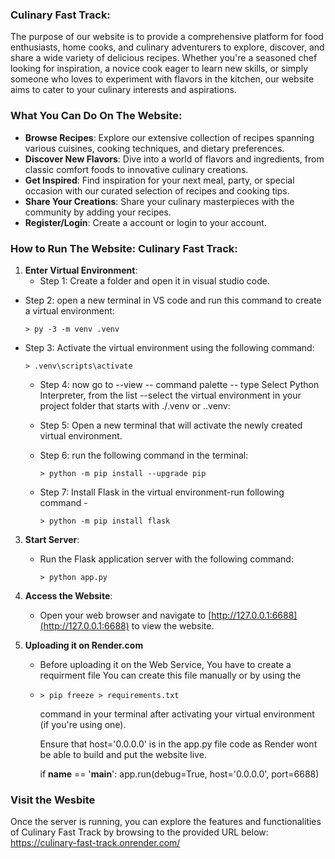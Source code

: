 ### Culinary Fast Track:
The purpose of our website is to provide a comprehensive platform for food enthusiasts, home cooks, and culinary adventurers to explore, discover, and share a wide variety of delicious recipes. Whether you're a seasoned chef looking for inspiration, a novice cook eager to learn new skills, or simply someone who loves to experiment with flavors in the kitchen, our website aims to cater to your culinary interests and aspirations.

### What You Can Do On The Website:

- **Browse Recipes**: Explore our extensive collection of recipes spanning various cuisines, cooking techniques, and dietary preferences.
- **Discover New Flavors**: Dive into a world of flavors and ingredients, from classic comfort foods to innovative culinary creations.
- **Get Inspired**: Find inspiration for your next meal, party, or special occasion with our curated selection of recipes and cooking tips.
- **Share Your Creations**: Share your culinary masterpieces with the community by adding your recipes.
- **Register/Login**: Create a account or login to your account.


### How to Run The Website: Culinary Fast Track:

1. **Enter Virtual Environment**:
   - Step 1: Create a folder and open it in visual studio code.
   
  - Step 2: open a new terminal in VS code and run this command to create a virtual environment:
    ```
    > py -3 -m venv .venv
    ```
   
   - Step 3: Activate the virtual environment using the following command:
     ```
     > .venv\scripts\activate
     ```
     - Step 4: now go to --view -- command palette -- type Select Python Interpreter, from the list --select the virtual environment in your project folder that starts with ./.venv or .\.venv:
     
     - Step 5: Open a new terminal that will activate the newly created virtual environment.
     
     - Step 6: run the following command in the terminal:
       ```
       > python -m pip install --upgrade pip
       ```
     
     - Step 7: Install Flask in the virtual environment-run following command -
       ```
       > python -m pip install flask
       ```

3. **Start Server**:
   - Run the Flask application server with the following command:
     ```
     > python app.py
     ```

4. **Access the Website**:
   - Open your web browser and navigate to [http://127.0.0.1:6688](http://127.0.0.1:6688) to view the website.
  
5. **Uploading it on Render.com**
   - Before uploading it on the Web Service, You have to create a requirment file You can create this file manually or by using the
   - ```
     > pip freeze > requirements.txt
     ```
      command in your terminal after activating your virtual environment (if you're using one).

     Ensure that host='0.0.0.0' is in the app.py file code as Render wont be able to build and put the website live.
     
      if __name__ == '__main__':
    app.run(debug=True, host='0.0.0.0', port=6688)


### Visit the Wesbite
Once the server is running, you can explore the features and functionalities of Culinary Fast Track by browsing to the provided URL below:
https://culinary-fast-track.onrender.com/
